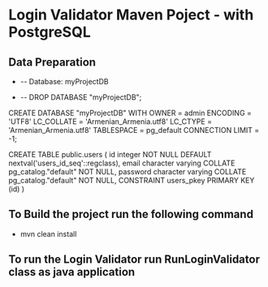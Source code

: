 # Login Validator Maven Poject - with PostgreSQL

## Data Preparation

* -- Database: myProjectDB

* -- DROP DATABASE "myProjectDB";

CREATE DATABASE "myProjectDB"
    WITH 
    OWNER = admin
    ENCODING = 'UTF8'
    LC_COLLATE = 'Armenian_Armenia.utf8'
    LC_CTYPE = 'Armenian_Armenia.utf8'
    TABLESPACE = pg_default
    CONNECTION LIMIT = -1;
    
CREATE TABLE public.users
(
    id integer NOT NULL DEFAULT nextval('users_id_seq'::regclass),
    email character varying COLLATE pg_catalog."default" NOT NULL,
    password character varying COLLATE pg_catalog."default" NOT NULL,
    CONSTRAINT users_pkey PRIMARY KEY (id)
)
    

## To Build the project run the following command

* mvn clean install

## To run the Login Validator run RunLoginValidator class as java application



